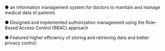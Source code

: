 ●   an information management system for doctors to maintain and manage medical data of patients

●   Designed and implemented authorization management using the Role-Based Access Control (RBAC) approach

●   Featured higher efficiency of storing and retrieving data and better privacy control

 